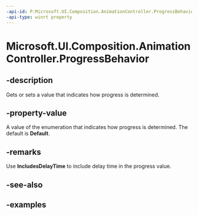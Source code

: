 ```yaml
---
-api-id: P:Microsoft.UI.Composition.AnimationController.ProgressBehavior
-api-type: winrt property
---
```


<!-- Property syntax.
public AnimationControllerProgressBehavior ProgressBehavior { get;  set; }
-->

# Microsoft.UI.Composition.AnimationController.ProgressBehavior

## -description

Gets or sets a value that indicates how progress is determined.

## -property-value

A value of the enumeration that indicates how progress is determined. The default is **Default**.

## -remarks

Use **IncludesDelayTime** to include delay time in the progress value.

## -see-also

## -examples

